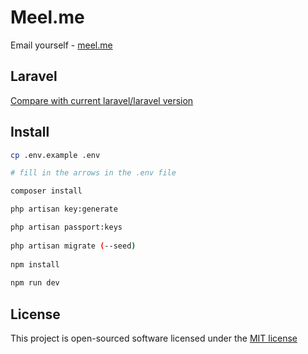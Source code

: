 # Meel.me
Email yourself - [meel.me](https://meel.me)

## Laravel
[Compare with current laravel/laravel version](https://github.com/laravel/laravel/compare/5da2d13b04ede450120affdd46c0cbe3a2fe54ef...master)

## Install
```bash
cp .env.example .env

# fill in the arrows in the .env file

composer install

php artisan key:generate

php artisan passport:keys
 
php artisan migrate (--seed)
 
npm install
 
npm run dev
```

## License

This project is open-sourced software licensed under the [MIT license](http://opensource.org/licenses/MIT)

